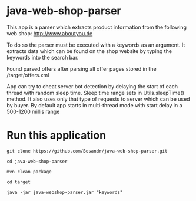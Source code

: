 # java-web-shop-parser

This app is a parser which extracts product information from the following web shop:
http://www.aboutyou.de

To do so the parser must be executed with a keywords as an argument. It extracts data which can be found on the shop website by typing the keywords into the
search bar. 

Found parsed offers after parsing all offer pages stored in the /target/offers.xml

App can try to cheat server bot detection by delaying the start of each thread with
random sleep time. Sleep time range sets in Utils.sleepTime() method. It also uses
only that type of requests to server which can be used by buyer.
By default app starts in multi-thread mode with start delay in a 500-1200 millis range

# Run this application
    git clone https://github.com/Besandr/java-web-shop-parser.git
  
    cd java-web-shop-parser

    mvn clean package

    cd target

    java -jar java-webshop-parser.jar "keywords"
    

 
